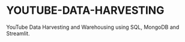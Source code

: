 # YOUTUBE-DATA-HARVESTING
YouTube Data Harvesting and Warehousing using SQL, MongoDB and Streamlit.

